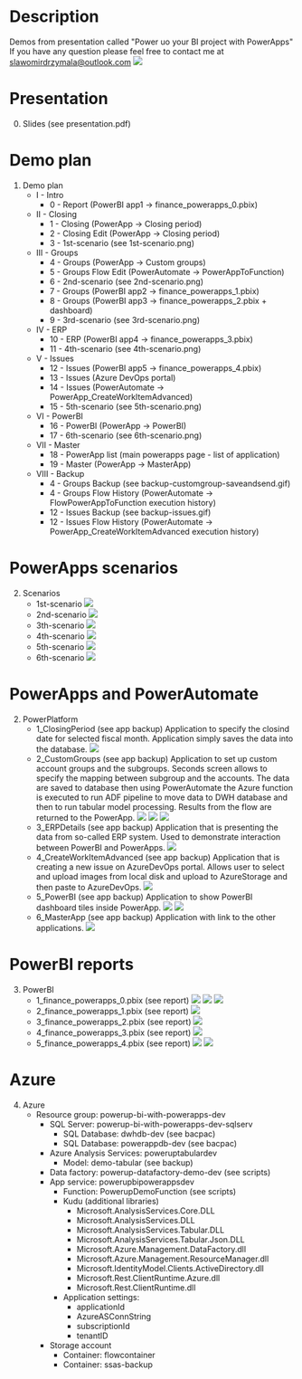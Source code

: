 # Description
Demos from presentation called "Power uo your BI project with PowerApps"    
If you have any question please feel free to contact me at slawomirdrzymala@outlook.com
![](misc/title_slide.png)

# Presentation
0. Slides (see presentation.pdf)

# Demo plan
1. Demo plan
    * I - Intro
        * 0 - Report (PowerBI app1 -> finance_powerapps_0.pbix)
    * II - Closing
        * 1 - Closing (PowerApp -> Closing period)
        * 2 - Closing Edit (PowerApp -> Closing period)
        * 3 - 1st-scenario (see 1st-scenario.png)    
    * III - Groups
        * 4 - Groups (PowerApp -> Custom groups)
        * 5 - Groups Flow Edit (PowerAutomate -> PowerAppToFunction)
        * 6 - 2nd-scenario (see 2nd-scenario.png)
        * 7 - Groups (PowerBI app2 -> finance_powerapps_1.pbix)
        * 8 - Groups (PowerBI app3 -> finance_powerapps_2.pbix + dashboard)
        * 9 - 3rd-scenario (see 3rd-scenario.png)
    * IV - ERP
        * 10 - ERP (PowerBI app4 -> finance_powerapps_3.pbix)
        * 11 - 4th-scenario (see 4th-scenario.png)
    * V - Issues
        * 12 - Issues (PowerBI app5 -> finance_powerapps_4.pbix)
        * 13 - Issues (Azure DevOps portal)
        * 14 - Issues (PowerAutomate -> PowerApp_CreateWorkItemAdvanced)
        * 15 - 5th-scenario (see 5th-scenario.png)
    * VI - PowerBI
        * 16 - PowerBI (PowerApp -> PowerBI)
        * 17 - 6th-scenario (see 6th-scenario.png)
    * VII - Master
        * 18 - PowerApp list (main powerapps page - list of application)
        * 19 - Master (PowerApp -> MasterApp)
    * VIII - Backup
        * 4 - Groups Backup (see backup-customgroup-saveandsend.gif)
        * 4 - Groups Flow History (PowerAutomate -> FlowPowerAppToFunction execution history)
        * 12 - Issues Backup (see backup-issues.gif)
        * 12 - Issues Flow History (PowerAutomate -> PowerApp_CreateWorkItemAdvanced execution history)



# PowerApps scenarios
2. Scenarios
    * 1st-scenario
    ![](1-demo-plan/1st-scenario.png)
    * 2nd-scenario
    ![](1-demo-plan/2nd-scenario.png)
    * 3th-scenario
    ![](1-demo-plan/3rd-scenario.png)
    * 4th-scenario
    ![](1-demo-plan/4th-scenario.png)
    * 5th-scenario
    ![](1-demo-plan/5th-scenario.png)
    * 6th-scenario
    ![](1-demo-plan/6th-scenario.png)



# PowerApps and PowerAutomate
2. PowerPlatform
    * 1_ClosingPeriod (see app backup)
    Application to specify the closind date for selected fiscal month. Application simply saves the data into the database.
    ![](2-powerplatform/1_ClosingPeriod/ClosingPeriod_1.png)
    * 2_CustomGroups (see app backup)
    Application to set up custom account groups and the subgroups. Seconds screen allows to specify the mapping between subgroup and the accounts. The data are saved to database then using PowerAutomate the Azure function is executed to run ADF pipeline to move data to DWH database and then to run tabular model processing. Results from the flow are returned to the PowerApp. 
    ![](2-powerplatform/2_CustomGroups/CustomGroups_1.png)
    ![](2-powerplatform/2_CustomGroups/CustomGroups_2.png)
    ![](2-powerplatform/2_CustomGroups/CustomGroups_3.png)
    * 3_ERPDetails (see app backup)
    Application that is presenting the data from so-called ERP system. Used to demonstrate interaction between PowerBI and PowerApps.
    ![](2-powerplatform/3_ERPDetails/ERPDetails_1.png)
    * 4_CreateWorkItemAdvanced (see app backup)
    Application that is creating a new issue on AzureDevOps portal. Allows user to select and upload images from local disk and upload to AzureStorage and then paste to AzureDevOps.
    ![](2-powerplatform/4_CreateWorkItemAdvanced/CreateWorkItemAdvanced_1.png)
    * 5_PowerBI (see app backup)
    Application to show PowerBI dashboard tiles inside PowerApp.
    ![](2-powerplatform/5_PowerBI/PowerBI_1.png)
    ![](2-powerplatform/5_PowerBI/PowerBI_2.png)
    * 6_MasterApp (see app backup)
    Application with link to the other applications.
    ![](2-powerplatform/6_MasterApp/MasterApp_1.png)



# PowerBI reports
3. PowerBI
    * 1_finance_powerapps_0.pbix (see report)
    ![](3-reports/1_finance_powerapps_0/finance_powerapps_0_1.png)
    ![](3-reports/1_finance_powerapps_0/finance_powerapps_0_2.png)
    ![](3-reports/1_finance_powerapps_0/finance_powerapps_0_3.png)
    * 2_finance_powerapps_1.pbix (see report)
    ![](3-reports/2_finance_powerapps_1/finance_powerapps_1_1.png)
    * 3_finance_powerapps_2.pbix (see report)
    ![](3-reports/3_finance_powerapps_2/finance_powerapps_2_1.png)
    * 4_finance_powerapps_3.pbix (see report)
    ![](3-reports/4_finance_powerapps_3/finance_powerapps_3_1.png)
    * 5_finance_powerapps_4.pbix (see report)
    ![](3-reports/5_finance_powerapps_4/finance_powerapps_4_1.png)
    ![](3-reports/5_finance_powerapps_4/finance_powerapps_4_2.png)



# Azure
4. Azure
    * Resource group: powerup-bi-with-powerapps-dev
        * SQL Server: powerup-bi-with-powerapps-dev-sqlserv
            * SQL Database: dwhdb-dev (see bacpac)
            * SQL Database: powerappdb-dev (see bacpac)
        * Azure Analysis Services: poweruptabulardev
            * Model: demo-tabular (see backup)
        * Data factory: powerup-datafactory-demo-dev (see scripts)
        * App service: powerupbipowerappsdev
            * Function: PowerupDemoFunction (see scripts)
            * Kudu (additional libraries)
                * Microsoft.AnalysisServices.Core.DLL
                * Microsoft.AnalysisServices.DLL
                * Microsoft.AnalysisServices.Tabular.DLL
                * Microsoft.AnalysisServices.Tabular.Json.DLL
                * Microsoft.Azure.Management.DataFactory.dll
                * Microsoft.Azure.Management.ResourceManager.dll
                * Microsoft.IdentityModel.Clients.ActiveDirectory.dll
                * Microsoft.Rest.ClientRuntime.Azure.dll
                * Microsoft.Rest.ClientRuntime.dll
            * Application settings:
                * applicationId
                * AzureASConnString
                * subscriptionId
                * tenantID
        * Storage account
            * Container: flowcontainer
            * Container: ssas-backup